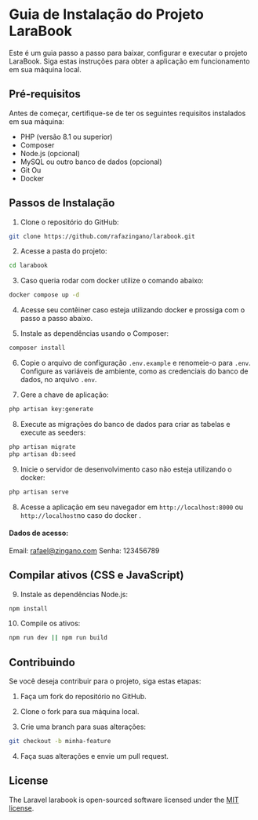 # Guia de Instalação do Projeto LaraBook

Este é um guia passo a passo para baixar, configurar e executar o projeto LaraBook. Siga estas instruções para obter a aplicação em funcionamento em sua máquina local.

## Pré-requisitos

Antes de começar, certifique-se de ter os seguintes requisitos instalados em sua máquina:

-   PHP (versão 8.1 ou superior)
-   Composer
-   Node.js (opcional)
-   MySQL ou outro banco de dados (opcional)
-   Git
Ou
-   Docker

## Passos de Instalação

1.  Clone o repositório do GitHub:
    
```bash
git clone https://github.com/rafazingano/larabook.git
```
    
2.  Acesse a pasta do projeto:
    
```bash
cd larabook
```
    
3.  Caso queria rodar com docker utilize o comando abaixo:
```bash
docker compose up -d
```

4. Acesse seu contêiner caso esteja utilizando docker e prossiga com o passo a passo abaixo.

5. Instale as dependências usando o Composer:
    
```bash
composer install
```

6.  Copie o arquivo de configuração `.env.example` e renomeie-o para `.env`. Configure as variáveis de ambiente, como as credenciais do banco de dados, no arquivo `.env`. 
    
7.  Gere a chave de aplicação:
    
```bash
php artisan key:generate
```
    
8.  Execute as migrações do banco de dados para criar as tabelas e execute as seeders:
    
```bash
php artisan migrate
php artisan db:seed
```
    
9.  Inicie o servidor de desenvolvimento caso não esteja utilizando o docker:
    
```bash
php artisan serve
```
    
8.  Acesse a aplicação em seu navegador em `http://localhost:8000` ou `http://localhost`no caso do docker .

#### Dados de acesso:
Email: rafael@zingano.com
Senha: 123456789

## Compilar ativos (CSS e JavaScript)

9.  Instale as dependências Node.js:
    
```bash
npm install
```

10.  Compile os ativos:
    
```bash
npm run dev || npm run build
```
    

## Contribuindo

Se você deseja contribuir para o projeto, siga estas etapas:

1.  Faça um fork do repositório no GitHub.
    
2.  Clone o fork para sua máquina local.
    
3.  Crie uma branch para suas alterações:
    
```bash
git checkout -b minha-feature
```
 
4.  Faça suas alterações e envie um pull request.

## License

The Laravel larabook is open-sourced software licensed under the [MIT license](https://opensource.org/licenses/MIT).